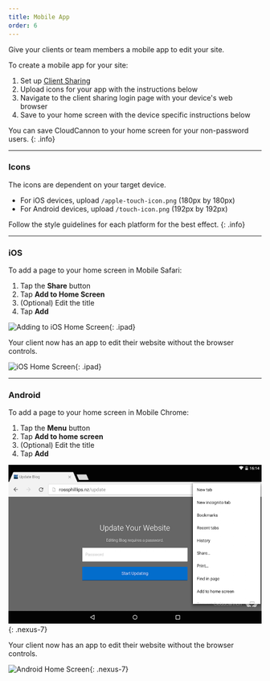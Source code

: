 ```yaml
---
title: Mobile App
order: 6
---
```


Give your clients or team members a mobile app to edit your site.

To create a mobile app for your site:

1. Set up [Client Sharing](/sharing/client-sharing)
2. Upload icons for your app with the instructions below
3. Navigate to the client sharing login page with your device's web browser
4. Save to your home screen with the device specific instructions below

You can save CloudCannon to your home screen for your non-password users.
{: .info}

---

### Icons

The icons are dependent on your target device.

- For iOS devices, upload `/apple-touch-icon.png` (180px by 180px)
- For Android devices, upload `/touch-icon.png` (192px by 192px)

Follow the style guidelines for each platform for the best effect.
{: .info}

---

### iOS

To add a page to your home screen in Mobile Safari:

1. Tap the **Share** button
2. Tap **Add to Home Screen**
3. (Optional) Edit the title
4. Tap **Add**

![Adding to iOS Home Screen](/img/sharing/ios-add.png){: .ipad}

Your client now has an app to edit their website without the browser controls.

![iOS Home Screen](/img/sharing/ios-home-screen.png){: .ipad}

---

### Android

To add a page to your home screen in Mobile Chrome:

1. Tap the **Menu** button
2. Tap **Add to home screen**
3. (Optional) Edit the title
4. Tap **Add**

![Adding to Android Home Screen](/img/sharing/android-add.png){: .nexus-7}

Your client now has an app to edit their website without the browser controls.

![Android Home Screen](/img/sharing/android-home-screen.png){: .nexus-7}
